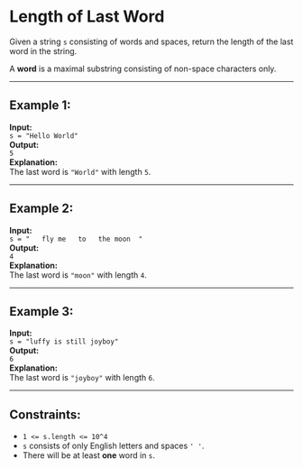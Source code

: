 # Length of Last Word

Given a string `s` consisting of words and spaces, return the length of the last word in the string.

A **word** is a maximal substring consisting of non-space characters only.

---

## Example 1:
**Input:**  
`s = "Hello World"`  
**Output:**  
`5`  
**Explanation:**  
The last word is `"World"` with length `5`.  

---

## Example 2:
**Input:**  
`s = "   fly me   to   the moon  "`  
**Output:**  
`4`  
**Explanation:**  
The last word is `"moon"` with length `4`.  

---

## Example 3:
**Input:**  
`s = "luffy is still joyboy"`  
**Output:**  
`6`  
**Explanation:**  
The last word is `"joyboy"` with length `6`.  

---

## Constraints:
- `1 <= s.length <= 10^4`
- `s` consists of only English letters and spaces `' '`.
- There will be at least **one** word in `s`.
